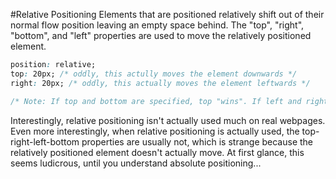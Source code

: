 #Relative Positioning
Elements that are positioned relatively shift out of their normal flow position leaving an empty space behind. The "top", "right", "bottom", and "left" properties are used to move the relatively positioned element.

```css
position: relative;
top: 20px; /* oddly, this actully moves the element downwards */
right: 20px; /* oddly, this actually moves the element leftwards */

/* Note: If top and bottom are specified, top "wins". If left and right are specified, left "wins" */
```

Interestingly, relative positioning isn't actually used much on real webpages. Even more interestingly, when relative positioning is actually used, the top-right-left-bottom properties are usually not, which is strange because the relatively positioned element doesn't actually move. At first glance, this seems ludicrous, until you understand absolute positioning...
